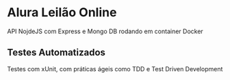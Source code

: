 # Alura Leilão Online
API NojdeJS com Express e Mongo DB rodando em container Docker

## Testes Automatizados
Testes com xUnit, com práticas ágeis como TDD e Test Driven Development